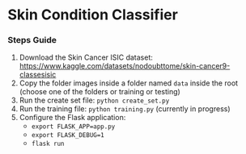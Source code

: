 # Skin Condition Classifier
### Steps Guide
1. Download the Skin Cancer ISIC dataset: https://www.kaggle.com/datasets/nodoubttome/skin-cancer9-classesisic
2. Copy the folder images inside a folder named ```data``` inside the root
   (choose one of the folders or training or testing)
3. Run the create set file: ```python create_set.py```
4. Run the training file: ```python training.py``` (currently in progress)
5. Configure the Flask application:
   - ```export FLASK_APP=app.py```
   - ```export FLASK_DEBUG=1```
   - ```flask run```
